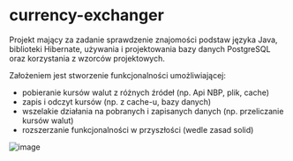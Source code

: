 # currency-exchanger
Projekt mający za zadanie sprawdzenie znajomości podstaw języka Java, biblioteki Hibernate, używania i projektowania bazy danych PostgreSQL oraz korzystania z wzorców projektowych.

Założeniem jest stworzenie funkcjonalności umożliwiającej:
- pobieranie kursów walut z różnych źródeł (np. Api NBP, plik, cache)
- zapis i odczyt kursów (np. z cache-u, bazy danych)
- wszelakie działania na pobranych i zapisanych danych (np. przeliczanie kursów walut)
- rozszerzanie funkcjonalności w przyszłości (wedle zasad solid)

![image](https://user-images.githubusercontent.com/22034907/119854297-3f2a0600-bf11-11eb-8e44-b330c9af22d3.png)
